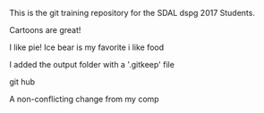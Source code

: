 This is the git training repository for the SDAL dspg 2017 Students.

Cartoons are great!

I like pie!
Ice bear is my favorite
i like food

I added the output folder with a '.gitkeep' file

git hub

A non-conflicting change from my comp
